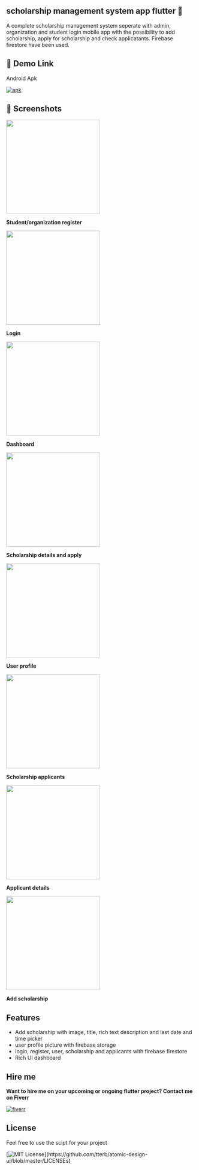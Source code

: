 
## scholarship management system app flutter 👋
A complete scholarship management system seperate with admin, organization and student login mobile app with the possibility to add scholarship, apply for scholarship and check applicatants. Firebase firestore have been used.
## 🔗 Demo Link

Android Apk

[![apk](https://www.yt3dl.net/images/apk-download-badge.png
)](https://github.com/jayaanandabalaji/scholarship-management-system-flutter/blob/main/apk/app-release.apk?raw=true)
## 📸 Screenshots

<img src="https://raw.githubusercontent.com/jayaanandabalaji/scholarship-management-system-flutter/main/screenshots/flutter%20scholarship%20screenshot%201.png" width="250" >

**Student/organization register**

<img src="https://raw.githubusercontent.com/jayaanandabalaji/scholarship-management-system-flutter/main/screenshots/flutter%20scholarship%20screenshot%202.png" width="250" >

**Login**

<img src="https://raw.githubusercontent.com/jayaanandabalaji/scholarship-management-system-flutter/main/screenshots/flutter%20scholarship%20screenshot%203.png" width="250" >

**Dashboard**

<img src="https://raw.githubusercontent.com/jayaanandabalaji/scholarship-management-system-flutter/main/screenshots/flutter%20scholarship%20screenshot%204.png" width="250" >

**Scholarship details and apply**

<img src="https://raw.githubusercontent.com/jayaanandabalaji/scholarship-management-system-flutter/main/screenshots/flutter%20scholarship%20screenshot%205.png" width="250" >

**User profile**

<img src="https://raw.githubusercontent.com/jayaanandabalaji/scholarship-management-system-flutter/main/screenshots/flutter%20scholarship%20screenshot%206.png" width="250" >

**Scholarship applicants**

<img src="https://raw.githubusercontent.com/jayaanandabalaji/scholarship-management-system-flutter/main/screenshots/flutter%20scholarship%20screenshot%207.png" width="250" >

**Applicant details**

<img src="https://raw.githubusercontent.com/jayaanandabalaji/scholarship-management-system-flutter/main/screenshots/flutter%20scholarship%20screenshot%208.png" width="250" >

**Add scholarship**

## Features
- Add scholarship with image, title, rich text description and last date and time picker
- user profile picture with firebase storage
- login, register, user, scholarship and applicants with firebase firestore
- Rich UI dashboard
## Hire me
**Want to hire me on your upcoming or ongoing flutter project? 
Contact me on Fiverr**

[![fiverr](https://img.shields.io/badge/fiverr-1DBF73?style=for-the-badge&logo=fiverr&logoColor=white
)](https://www.fiverr.com/balajikannan03)



## License

Feel free to use the scipt for your project

[![MIT License](https://img.shields.io/apm/l/atomic-design-ui.svg?)](https://github.com/tterb/atomic-design-ui/blob/master/LICENSEs)

